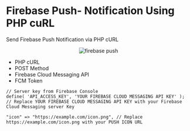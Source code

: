 # Firebase Push- Notification Using PHP cuRL

Send Firebase Push Notification via PHP cURL

<center><img src="https://raw.githubusercontent.com/mskian/Firebase-Push-Notification-Using-PHP-cuRL/master/frbse-push-pcurl1.png" alt="firebase push" /></center>

- PHP cURL
- POST Method
- Firebase Cloud Messaging API
- FCM Token


```
// Server key from Firebase Console
define( 'API_ACCESS_KEY', 'YOUR FIREBASE CLOUD MESSAGING API KEY' ); // Replace YOUR FIREBASE CLOUD MESSAGING API KEY with your Firebase Cloud Messaging server Key

```


```
"icon" => "https://example.com/icon.png", // Replace https://example.com/icon.png with your PUSH ICON URL

```

